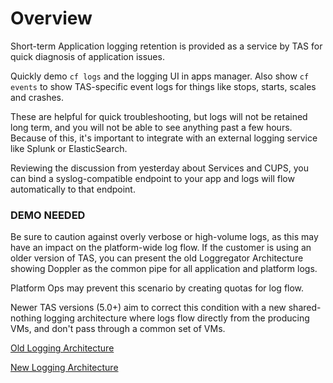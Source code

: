 # Overview
Short-term Application logging retention is provided as a service by TAS for quick diagnosis of application issues.

Quickly demo `cf logs` and the logging UI in apps manager.  Also show `cf events` to show TAS-specific event logs for things like stops, starts, scales and crashes.

These are helpful for quick troubleshooting, but logs will not be retained long term, and you will not be able to see anything past a few hours.  Because of this, it's important to integrate with an external logging service like Splunk or ElasticSearch.  

Reviewing the discussion from yesterday about Services and CUPS, you can bind a syslog-compatible endpoint to your app and logs will flow automatically to that endpoint.

### DEMO NEEDED

Be sure to caution against overly verbose or high-volume logs, as this may have an impact on the platform-wide log flow.  If the customer is using an older version of TAS, you can present the old Loggregator Architecture showing Doppler as the common pipe for all application and platform logs.

Platform Ops may prevent this scenario by creating quotas for log flow.

Newer TAS versions (5.0+) aim to correct this condition with a new shared-nothing logging architecture where logs flow directly from the producing VMs, and don't pass through a common set of VMs.

[Old Logging Architecture](https://docs.vmware.com/en/VMware-Tanzu-Application-Service/5.0/tas-for-vms/loggregator-architecture.html#loggregator-firehose-architecture-1)

[New Logging Architecture](https://docs.vmware.com/en/VMware-Tanzu-Application-Service/5.0/tas-for-vms/loggregator-architecture.html#sharednothing-architecture-2)